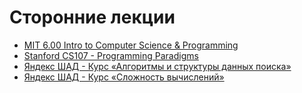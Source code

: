# Сторонние лекции

- [MIT 6.00 Intro to Computer Science & Programming](https://www.youtube.com/playlist?list=PL4C4720A6F225E074)
- [Stanford CS107 - Programming Paradigms](https://www.youtube.com/playlist?list=PLD28639E2FFC4B86A)
- [Яндекс ШАД - Курс «Алгоритмы и структуры данных поиска»](https://www.youtube.com/playlist?list=PLJOzdkh8T5koEPv-R5W0ovmL_T2BjB1HX)
- [Яндекс ШАД - Курс «Сложность вычислений»](https://www.youtube.com/playlist?list=PLJOzdkh8T5kpqLbFo-ZgXsU5HtFNcVDHo)
